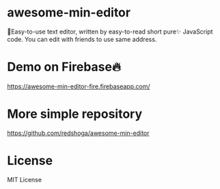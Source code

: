 # awesome-min-editor
📝Easy-to-use text editor, written by easy-to-read short pure✨ JavaScript code. 
You can edit with friends to use same address.

# Demo on Firebase🔥
https://awesome-min-editor-fire.firebaseapp.com/

# More simple repository
https://github.com/redshoga/awesome-min-editor

# License
MIT License
